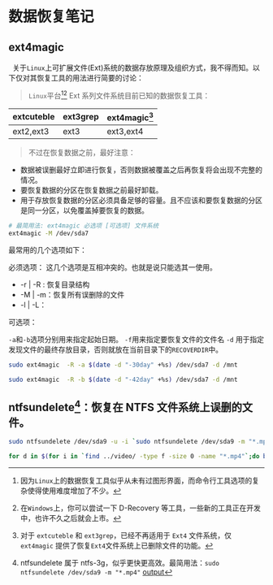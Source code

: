 # 数据恢复笔记

## ext4magic 

&nbsp;&nbsp;关于`Linux`上可扩展文件(Ext)系统的数据存放原理及组织方式，我不得而知。以下仅对其恢复工具的用法进行简要的讨论：

> `Linux`平台[^lin][^win]  Ext 系列文件系统目前已知的数据恢复工具：

| extcuteble | ext3grep | ext4magic[^note] | 
| -------------- | ----------- | ---------------------- |
| ext2,ext3  | ext3       | ext3,ext4           |

> 不过在恢复数据之前，最好注意：

+ 数据被误删最好立即进行恢复，否则数据被覆盖之后再恢复将会出现不完整的情况。
+ 要恢复数据的分区在恢复数据之前最好卸载。
+ 用于存放恢复数据的分区必须具备足够的容量。且不应该和要恢复数据的分区是同一分区，以免覆盖掉要恢复的数据。


```Bash
# 最简用法: ext4magic 必选项 [可选项] 文件系统
ext4magic -M /dev/sda7 

```

最常用的几个选项如下：

必须选项： 这几个选项是互相冲突的。也就是说只能选其一使用。

 + -r | -R : 恢复目录结构
 + -M | -m：恢复所有误删除的文件
 + -l | -L：

可选项：

`-a`和`-b`选项分别用来指定起始日期。
`-f`用来指定要恢复文件的文件名
`-d` 用于指定发现文件的最终存放目录，否则就放在当前目录下的`RECOVERDIR`中。

```Bash
sudo ext4magic  -R -a $(date -d "-30day" +%s) /dev/sda7 -d /mnt

sudo ext4magic  -R -b $(date -d "-42day" +%s) /dev/sda7 -d /mnt
```

[^lin]: 因为`Linux`上的数据恢复工具似乎从未有过图形界面，而命令行工具选项的复杂使得使用难度增加了不少。

[^win]: 在`Windows`上，你可以尝试一下&nbsp;D-Recovery&nbsp;等工具，一些新的工具正在开发中，也许不久之后就会上市。

## ntfsundelete[^undelete]：恢复在 NTFS 文件系统上误删的文件。

```Bash
sudo ntfsundelete /dev/sda9 -u -i `sudo ntfsundelete /dev/sda9 -m "*.mp4"|sed '1,2d;/^$/d;$d'|cut -d" " -f-1|xargs|tr ' ' ','` -d ./tmp
```

```Bash
for d in $(for i in `find ../video/ -type f -size 0 -name "*.mp4"`;do basename $i;done|xargs);do cp -ibv "$d" ../video/1069/;done
```

[^ntfs]: 虽然 Linux 内核已经提供了 NTFS 模块，但只能读取 NTFS 文件而不支持写入。如果想要在 NTFS 上创建、删除、更新文件，还要在 Linux 上安装 ntfs-3g。ntfs-3g 软件包不仅提供了支持 NTFS 读取/写入的模块，还提供了一系列用于 NTFS 的工具集。

[^undelete]: ntfsundelete 属于 ntfs-3g，似乎更快更高效。最简用法：`sudo ntfsundelete /dev/sda9 -m "*.mp4"` [output](ntfsundelete.logs)

[^note]: 对于 `extcuteble` 和 `ext3grep`，已经不再适用于 `Ext4` 文件系统，仅 `ext4magic` 提供了恢复`Ext4`文件系统上已删除文件的功能。
